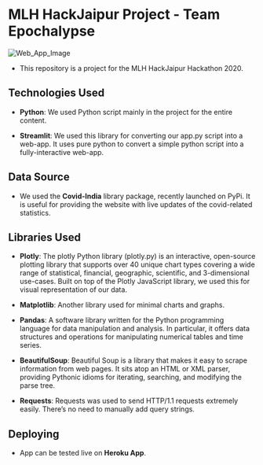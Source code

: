 # MLH HackJaipur Project - Team Epochalypse

![Web_App_Image](https://github.com/xacrolyte/MLHJepoch/blob/master/MLH_app.png?raw=true)

* This repository is a project for the MLH HackJaipur Hackathon 2020.

## Technologies Used

* **Python**: We used Python script mainly in the project for the entire content.

* **Streamlit**: We used this library for converting our app.py script into a web-app. It uses pure python to convert a simple python script into a fully-interactive web-app.

## Data Source

* We used the **Covid-India** library package, recently launched on PyPi. It is useful for providing the website with live updates of the covid-related statistics.

## Libraries Used

* **Plotly**: The plotly Python library (plotly.py) is an interactive, open-source plotting library that supports over 40 unique chart types covering a wide range of statistical, financial, geographic, scientific, and 3-dimensional use-cases. Built on top of the Plotly JavaScript library, we used this for visual representation of our data.

* **Matplotlib**: Another library used for minimal charts and graphs.

* **Pandas**: A software library written for the Python programming language for data manipulation and analysis. In particular, it offers data structures and operations for manipulating numerical tables and time series.

* **BeautifulSoup**: Beautiful Soup is a library that makes it easy to scrape information from web pages. It sits atop an HTML or XML parser, providing Pythonic idioms for iterating, searching, and modifying the parse tree.

* **Requests**: Requests was used to send HTTP/1.1 requests extremely easily. There’s no need to manually add query strings.

## Deploying

* App can be tested live on **Heroku App**.
